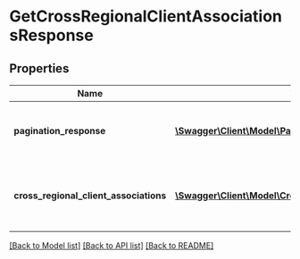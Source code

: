 # GetCrossRegionalClientAssociationsResponse

## Properties
Name | Type | Description | Notes
------------ | ------------- | ------------- | -------------
**pagination_response** | [**\Swagger\Client\Model\PaginationResponse**](PaginationResponse.md) | Contains information about the pagination used. | [optional] 
**cross_regional_client_associations** | [**\Swagger\Client\Model\CrossRegionalClientAssociation[]**](CrossRegionalClientAssociation.md) | Contains information about the client’s cross regional associations. | [optional] 

[[Back to Model list]](../README.md#documentation-for-models) [[Back to API list]](../README.md#documentation-for-api-endpoints) [[Back to README]](../README.md)


